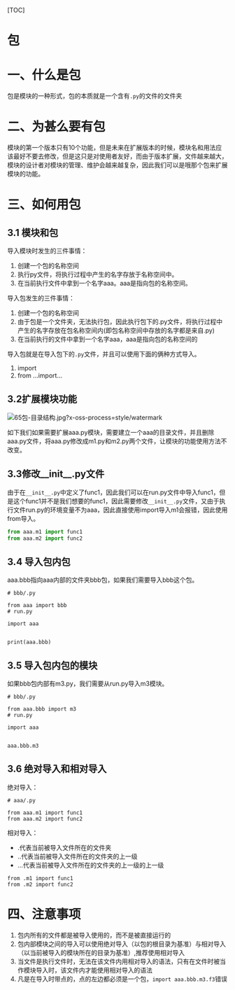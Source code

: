 [TOC]

# 包

# 一、什么是包

包是模块的一种形式，包的本质就是一个含有`.py`的文件的文件夹

# 二、为甚么要有包

模块的第一个版本只有10个功能，但是未来在扩展版本的时候，模块名和用法应该最好不要去修改，但是这只是对使用者友好，而由于版本扩展，文件越来越大，模块的设计者对模块的管理、维护会越来越复杂，因此我们可以是哦那个包来扩展模块的功能。

# 三、如何用包

## 3.1 模块和包

导入模块时发生的三件事情：

1. 创建一个包的名称空间
2. 执行py文件，将执行过程中产生的名字存放于名称空间中。
3. 在当前执行文件中拿到一个名字aaa。aaa是指向包的名称空间。

导入包发生的三件事情：

1. 创建一个包的名称空间
2. 由于包是一个文件夹，无法执行包，因此执行包下的.py文件，将执行过程中产生的名字存放在包名称空间内(即包名称空间中存放的名字都是来自.py)
3. 在当前执行的文件中拿到一个名字aaa，aaa是指向包的名称空间的



导入包就是在导入包下的`.py`文件，并且可以使用下面的俩种方式导入。

1. import
2. from ...import...

## 3.2扩展模块功能

![65包-目录结构.jpg?x-oss-process=style/watermark](http://www.chenyoude.com/Python%E4%BB%8E%E5%85%A5%E9%97%A8%E5%88%B0%E6%94%BE%E5%BC%83/65%E5%8C%85-%E7%9B%AE%E5%BD%95%E7%BB%93%E6%9E%84.jpg?x-oss-process=style/watermark)

如下我们如果需要扩展aaa.py模块，需要建立一个aaa的目录文件，并且删除aaa.py文件，将aaa.py修改成m1.py和m2.py两个文件，让模块的功能使用方法不改变。

## 3.3修改\_\_init\_\_.py文件

由于在`__init__.py`中定义了func1，因此我们可以在run.py文件中导入func1，但是这个func1并不是我们想要的func1，因此需要修改`__init__.py`文件，又由于执行文件run.py的环境变量不为aaa，因此直接使用import导入m1会报错，因此使用from导入。

```python
from aaa.m1 import func1
from aaa.m2 import func2
```

## 3.4 导入包内包

aaa.bbb指向aaa内部的文件夹bbb包，如果我们需要导入bbb这个包。

```
# bbb/.py

from aaa import bbb
# run.py

import aaa


print(aaa.bbb)
```

## 3.5 导入包内包的模块

如果bbb包内部有m3.py，我们需要从run.py导入m3模块。

```
# bbb/.py

from aaa.bbb import m3
# run.py

import aaa


aaa.bbb.m3
```

## 3.6 绝对导入和相对导入

绝对导入：

```
# aaa/.py

from aaa.m1 import func1
from aaa.m2 import func2
```

相对导入：

- .代表当前被导入文件所在的文件夹
- ..代表当前被导入文件所在的文件夹的上一级
- ...代表当前被导入文件所在的文件夹的上一级的上一级

```
from .m1 import func1
from .m2 import func2
```

# 四、注意事项

1. 包内所有的文件都是被导入使用的，而不是被直接运行的
2. 包内部模块之间的导入可以使用绝对导入（以包的根目录为基准）与相对导入（以当前被导入的模块所在的目录为基准）,推荐使用相对导入
3. 当文件是执行文件时，无法在该文件内用相对导入的语法，只有在文件时被当作模块导入时，该文件内才能使用相对导入的语法
4. 凡是在导入时带点的，点的左边都必须是一个包，`import aaa.bbb.m3.f3`错误

